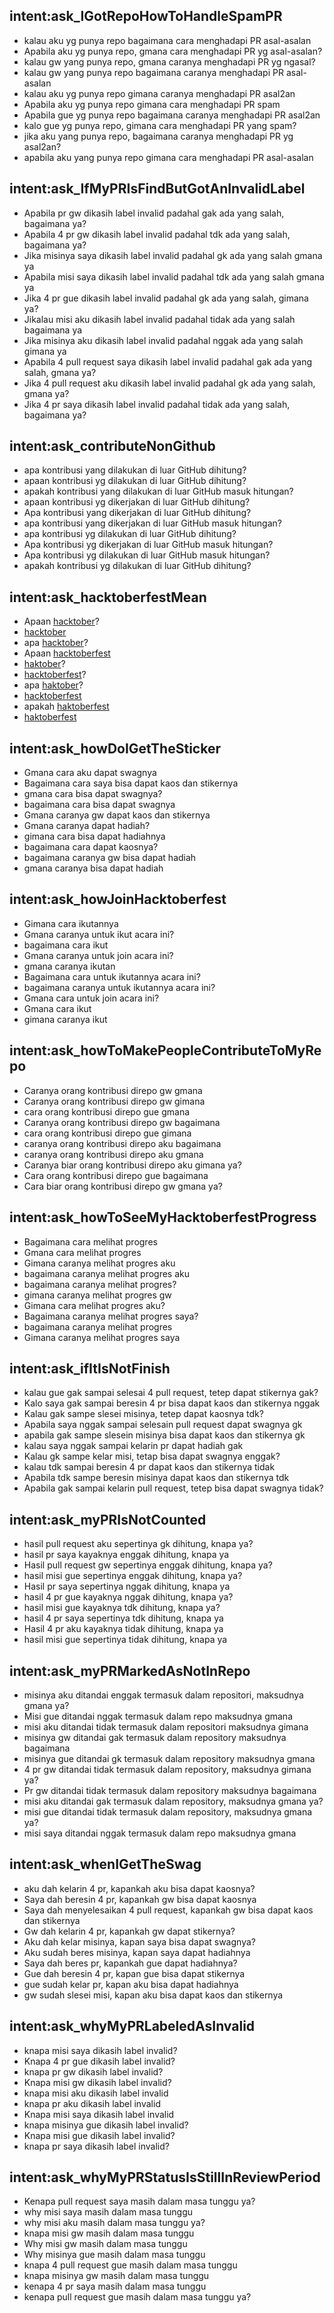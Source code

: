 ## intent:ask_IGotRepoHowToHandleSpamPR
- kalau aku yg punya repo bagaimana cara menghadapi PR asal-asalan
- Apabila aku yg punya repo, gmana cara menghadapi PR yg asal-asalan?
- kalau gw yang punya repo, gmana caranya menghadapi PR yg ngasal?
- kalau gw yang punya repo bagaimana caranya menghadapi PR asal-asalan
- kalau aku yg punya repo gimana caranya menghadapi PR asal2an
- Apabila aku yg punya repo gimana cara menghadapi PR spam
- Apabila gue yg punya repo bagaimana caranya menghadapi PR asal2an
- kalo gue yg punya repo, gimana cara menghadapi PR yang spam?
- jika aku yang punya repo, bagaimana caranya menghadapi PR yg asal2an?
- apabila aku yang punya repo gimana cara menghadapi PR asal-asalan

## intent:ask_IfMyPRIsFindButGotAnInvalidLabel
- Apabila pr gw dikasih label invalid padahal gak ada yang salah, bagaimana ya?
- Apabila 4 pr gw dikasih label invalid padahal tdk ada yang salah, bagaimana ya?
- Jika misinya saya dikasih label invalid padahal gk ada yang salah gmana ya
- Apabila misi saya dikasih label invalid padahal tdk ada yang salah gmana ya
- Jika 4 pr gue dikasih label invalid padahal gk ada yang salah, gimana ya?
- Jikalau misi aku dikasih label invalid padahal tidak ada yang salah bagaimana ya
- Jika misinya aku dikasih label invalid padahal nggak ada yang salah gimana ya
- Apabila 4 pull request saya dikasih label invalid padahal gak ada yang salah, gmana ya?
- Jika 4 pull request aku dikasih label invalid padahal gk ada yang salah, gmana ya?
- Jika 4 pr saya dikasih label invalid padahal tidak ada yang salah, bagaimana ya?

## intent:ask_contributeNonGithub
- apa kontribusi yang dilakukan di luar GitHub dihitung?
- apaan kontribusi yg dilakukan di luar GitHub dihitung?
- apakah kontribusi yang dilakukan di luar GitHub masuk hitungan?
- apaan kontribusi yg dikerjakan di luar GitHub dihitung?
- Apa kontribusi yang dikerjakan di luar GitHub dihitung?
- apa kontribusi yang dikerjakan di luar GitHub masuk hitungan?
- apa kontribusi yg dilakukan di luar GitHub dihitung?
- Apa kontribusi yg dikerjakan di luar GitHub masuk hitungan?
- Apa kontribusi yg dilakukan di luar GitHub masuk hitungan?
- apakah kontribusi yg dilakukan di luar GitHub dihitung?

## intent:ask_hacktoberfestMean
- Apaan [hacktober](hacktober)?
- [hacktober](hacktober)
- apa [hacktober](hacktober)?
- Apaan [hacktoberfest](hacktober)
- [haktober](hacktober)?
- [hacktoberfest](hacktober)?
- apa [haktober](hacktober)?
- [hacktoberfest](hacktober)
- apakah [haktoberfest](hacktober)
- [haktoberfest](hacktober)

## intent:ask_howDoIGetTheSticker
- Gmana cara aku dapat swagnya
- Bagaimana cara saya bisa dapat kaos dan stikernya
- gmana cara bisa dapat swagnya?
- bagaimana cara bisa dapat swagnya
- Gmana caranya gw dapat kaos dan stikernya
- Gmana caranya dapat hadiah?
- gimana cara bisa dapat hadiahnya
- bagaimana cara dapat kaosnya?
- bagaimana caranya gw bisa dapat hadiah
- gmana caranya bisa dapat hadiah

## intent:ask_howJoinHacktoberfest
- Gimana cara ikutannya
- Gmana caranya untuk ikut acara ini?
- bagaimana cara ikut
- Gmana caranya untuk join acara ini?
- gmana caranya ikutan
- Bagaimana cara untuk ikutannya acara ini?
- bagaimana caranya untuk ikutannya acara ini?
- Gmana cara untuk join acara ini?
- Gmana cara ikut
- gimana caranya ikut

## intent:ask_howToMakePeopleContributeToMyRepo
- Caranya orang kontribusi direpo gw gmana
- Caranya orang kontribusi direpo gw gimana
- cara orang kontribusi direpo gue gmana
- Caranya orang kontribusi direpo gw bagaimana
- cara orang kontribusi direpo gue gimana
- caranya orang kontribusi direpo aku bagaimana
- caranya orang kontribusi direpo aku gmana
- Caranya biar orang kontribusi direpo aku gimana ya?
- Cara orang kontribusi direpo gue bagaimana
- Cara biar orang kontribusi direpo gw gmana ya?

## intent:ask_howToSeeMyHacktoberfestProgress
- Bagaimana cara melihat progres
- Gmana cara melihat progres
- Gimana caranya melihat progres aku
- bagaimana caranya melihat progres aku
- bagaimana caranya melihat progres?
- gimana caranya melihat progres gw
- Gimana cara melihat progres aku?
- Bagaimana caranya melihat progres saya?
- bagaimana caranya melihat progres
- Gimana caranya melihat progres saya

## intent:ask_ifItIsNotFinish
- kalau gue gak sampai selesai 4 pull request, tetep dapat stikernya gak?
- Kalo saya gak sampai beresin 4 pr bisa dapat kaos dan stikernya nggak
- Kalau gak sampe slesei misinya, tetep dapat kaosnya tdk?
- Apabila saya nggak sampai selesain pull request dapat swagnya gk
- apabila gak sampe slesein misinya bisa dapat kaos dan stikernya gk
- kalau saya nggak sampai kelarin pr dapat hadiah gak
- Kalau gk sampe kelar misi, tetap bisa dapat swagnya enggak?
- kalau tdk sampai beresin 4 pr dapat kaos dan stikernya tidak
- Apabila tdk sampe beresin misinya dapat kaos dan stikernya tdk
- Apabila gak sampai kelarin pull request, tetep bisa dapat swagnya tidak?

## intent:ask_myPRIsNotCounted
- hasil pull request aku sepertinya gk dihitung, knapa ya?
- hasil pr saya kayaknya enggak dihitung, knapa ya
- Hasil pull request gw sepertinya enggak dihitung, knapa ya?
- hasil misi gue sepertinya enggak dihitung, knapa ya?
- Hasil pr saya sepertinya nggak dihitung, knapa ya
- hasil 4 pr gue kayaknya nggak dihitung, knapa ya?
- hasil misi gue kayaknya tdk dihitung, knapa ya?
- hasil 4 pr saya sepertinya tdk dihitung, knapa ya
- Hasil 4 pr aku kayaknya tidak dihitung, knapa ya
- hasil misi gue sepertinya tidak dihitung, knapa ya

## intent:ask_myPRMarkedAsNotInRepo
- misinya aku ditandai enggak termasuk dalam repositori, maksudnya gmana ya?
- Misi gue ditandai nggak termasuk dalam repo maksudnya gmana
- misi aku ditandai tidak termasuk dalam repositori maksudnya gimana
- misinya gw ditandai gak termasuk dalam repository maksudnya bagaimana
- misinya gue ditandai gk termasuk dalam repository maksudnya gmana
- 4 pr gw ditandai tidak termasuk dalam repository, maksudnya gimana ya?
- Pr gw ditandai tidak termasuk dalam repository maksudnya bagaimana
- misi aku ditandai gak termasuk dalam repository, maksudnya gmana ya?
- misi gue ditandai tidak termasuk dalam repository, maksudnya gmana ya?
- misi saya ditandai nggak termasuk dalam repo maksudnya gmana

## intent:ask_whenIGetTheSwag
- aku dah kelarin 4 pr, kapankah aku bisa dapat kaosnya?
- Saya dah beresin 4 pr, kapankah gw bisa dapat kaosnya
- Saya dah menyelesaikan 4 pull request, kapankah gw bisa dapat kaos dan stikernya
- Gw dah kelarin 4 pr, kapankah gw dapat stikernya?
- Aku dah kelar misinya, kapan saya bisa dapat swagnya?
- Aku sudah beres misinya, kapan saya dapat hadiahnya
- Saya dah beres pr, kapankah gue dapat hadiahnya?
- Gue dah beresin 4 pr, kapan gue bisa dapat stikernya
- gue sudah kelar pr, kapan aku bisa dapat hadiahnya
- gw sudah slesei misi, kapan aku bisa dapat kaos dan stikernya

## intent:ask_whyMyPRLabeledAsInvalid
- knapa misi saya dikasih label invalid?
- Knapa 4 pr gue dikasih label invalid?
- knapa pr gw dikasih label invalid?
- Knapa misi gw dikasih label invalid?
- knapa misi aku dikasih label invalid
- knapa pr aku dikasih label invalid
- Knapa misi saya dikasih label invalid
- knapa misinya gue dikasih label invalid?
- Knapa misi gue dikasih label invalid?
- knapa pr saya dikasih label invalid?

## intent:ask_whyMyPRStatusIsStillInReviewPeriod
- Kenapa pull request saya masih dalam masa tunggu ya?
- why misi saya masih dalam masa tunggu
- why misi aku masih dalam masa tunggu ya?
- knapa misi gw masih dalam masa tunggu
- Why misi gw masih dalam masa tunggu
- Why misinya gue masih dalam masa tunggu
- knapa 4 pull request gue masih dalam masa tunggu
- knapa misinya gw masih dalam masa tunggu
- kenapa 4 pr saya masih dalam masa tunggu
- kenapa pull request gue masih dalam masa tunggu ya?
